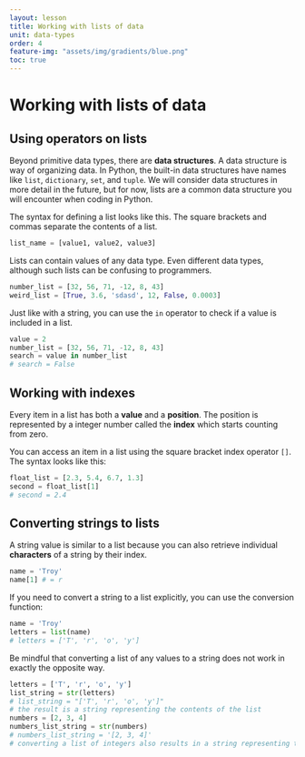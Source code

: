 ```yaml
---
layout: lesson
title: Working with lists of data
unit: data-types
order: 4
feature-img: "assets/img/gradients/blue.png"
toc: true
---
```


# Working with lists of data

## Using operators on lists

Beyond primitive data types, there are **data structures**. A data structure is way of organizing data. In Python, the built-in data structures have names like `list`, `dictionary`, `set`, and `tuple`. We will consider data structures in more detail in the future, but for now, lists are a common data structure you will encounter when coding in Python.

The syntax for defining a list looks like this. The square brackets and commas separate the contents of a list.

```python
list_name = [value1, value2, value3]
```
Lists can contain values of any data type. Even different data types, although such lists can be confusing to programmers.

```python
number_list = [32, 56, 71, -12, 8, 43]
weird_list = [True, 3.6, 'sdasd', 12, False, 0.0003]
```

Just like with a string, you can use the `in` operator to check if a value is included in a list.

```python
value = 2
number_list = [32, 56, 71, -12, 8, 43]
search = value in number_list
# search = False
```

## Working with indexes

Every item in a list has both a **value** and a **position**. The position is represented by a integer number called the **index** which starts counting from zero.

You can access an item in a list using the square bracket index operator `[]`. The syntax looks like this:

```python
float_list = [2.3, 5.4, 6.7, 1.3]
second = float_list[1]
# second = 2.4
```

## Converting strings to lists

A string value is similar to a list because you can also retrieve individual **characters** of a string by their index.

```python
name = 'Troy'
name[1] # = r
```

If you need to convert a string to a list explicitly, you can use the conversion function:

```python
name = 'Troy'
letters = list(name)
# letters = ['T', 'r', 'o', 'y']
```

Be mindful that converting a list of any values to a string does not work in exactly the opposite way.

```python
letters = ['T', 'r', 'o', 'y']
list_string = str(letters)
# list_string = "['T', 'r', 'o', 'y']"
# the result is a string representing the contents of the list
numbers = [2, 3, 4]
numbers_list_string = str(numbers)
# numbers_list_string = '[2, 3, 4]'
# converting a list of integers also results in a string representing the contents of the list
```
